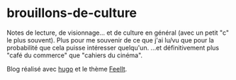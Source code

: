 # brouillons-de-culture

Notes de lecture, de visionnage... et de culture en général (avec un petit "c" le plus souvent).
Plus pour me souvenir de ce que j'ai lu/vu que pour la probabilité que cela puisse intéresser quelqu'un.
...et définitivement plus "café du commerce" que "cahiers du cinéma".

Blog réalisé avec [hugo](https://gohugo.io) et le thème [FeelIt](https://github.com/khusika/FeelIt).